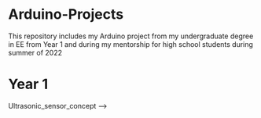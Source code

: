 # Arduino-Projects
This repository includes my Arduino project from my undergraduate degree in EE from Year 1 and during my mentorship for high school students during summer of 2022

# Year 1
Ultrasonic_sensor_concept -->

